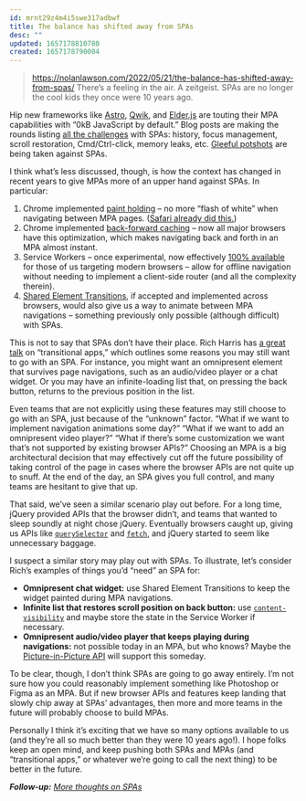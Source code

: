 ```yaml
---
id: mrnt29z4m4i5swe317adbwf
title: The balance has shifted away from SPAs
desc: ""
updated: 1657178810780
created: 1657178790004
---
```


> https://nolanlawson.com/2022/05/21/the-balance-has-shifted-away-from-spas/
> There’s a feeling in the air. A zeitgeist. SPAs are no longer the cool kids they once were 10 years ago.

Hip new frameworks like [Astro](https://astro.build/), [Qwik](https://qwik.builder.io/docs/overview), and [Elder.js](https://elderguide.com/tech/elderjs/) are touting their MPA capabilities with “0kB JavaScript by default.” Blog posts are making the rounds listing [all the challenges](https://dev.to/tigt/routing-im-not-smart-enough-for-a-spa-5hki) with SPAs: history, focus management, scroll restoration, Cmd/Ctrl-click, memory leaks, etc. [Gleeful potshots](https://williamkennedy.ninja/javascript/2022/05/03/in-defence-of-the-single-page-application/) are being taken against SPAs.

I think what’s less discussed, though, is how the context has changed in recent years to give MPAs more of an upper hand against SPAs. In particular:

1. Chrome implemented [paint holding](https://developer.chrome.com/blog/paint-holding/) – no more “flash of white” when navigating between MPA pages. ([Safari already did this.](https://twitter.com/xeenon/status/1125981836591620097))
2. Chrome implemented [back-forward caching](https://web.dev/bfcache/) – now all major browsers have this optimization, which makes navigating back and forth in an MPA almost instant.
3. Service Workers – once experimental, now effectively [100% available](https://caniuse.com/serviceworkers) for those of us targeting modern browsers – allow for offline navigation without needing to implement a client-side router (and all the complexity therein).
4. [Shared Element Transitions](https://github.com/WICG/shared-element-transitions/), if accepted and implemented across browsers, would also give us a way to animate between MPA navigations – something previously only possible (although difficult) with SPAs.

This is not to say that SPAs don’t have their place. Rich Harris has [a great talk](https://www.youtube.com/watch?v=860d8usGC0o) on “transitional apps,” which outlines some reasons you may still want to go with an SPA. For instance, you might want an omnipresent element that survives page navigations, such as an audio/video player or a chat widget. Or you may have an infinite-loading list that, on pressing the back button, returns to the previous position in the list.

Even teams that are not explicitly using these features may still choose to go with an SPA, just because of the “unknown” factor. “What if we want to implement navigation animations some day?” “What if we want to add an omnipresent video player?” “What if there’s some customization we want that’s not supported by existing browser APIs?” Choosing an MPA is a big architectural decision that may effectively cut off the future possibility of taking control of the page in cases where the browser APIs are not quite up to snuff. At the end of the day, an SPA gives you full control, and many teams are hesitant to give that up.

That said, we’ve seen a similar scenario play out before. For a long time, jQuery provided APIs that the browser didn’t, and teams that wanted to sleep soundly at night chose jQuery. Eventually browsers caught up, giving us APIs like [`querySelector`](https://developer.mozilla.org/en-US/docs/Web/API/Document/querySelector) and [`fetch`](https://developer.mozilla.org/en-US/docs/Web/API/fetch), and jQuery started to seem like unnecessary baggage.

I suspect a similar story may play out with SPAs. To illustrate, let’s consider Rich’s examples of things you’d “need” an SPA for:

- **Omnipresent chat widget:** use Shared Element Transitions to keep the widget painted during MPA navigations.
- **Infinite list that restores scroll position on back button:** use [`content-visibility`](https://web.dev/content-visibility/) and maybe store the state in the Service Worker if necessary.
- **Omnipresent audio/video player that keeps playing during navigations:** not possible today in an MPA, but who knows? Maybe the [Picture-in-Picture API](https://developer.mozilla.org/en-US/docs/Web/API/Picture-in-Picture_API) will support this someday.

To be clear, though, I don’t think SPAs are going to go away entirely. I’m not sure how you could reasonably implement something like Photoshop or Figma as an MPA. But if new browser APIs and features keep landing that slowly chip away at SPAs’ advantages, then more and more teams in the future will probably choose to build MPAs.

Personally I think it’s exciting that we have so many options available to us (and they’re all so much better than they were 10 years ago!). I hope folks keep an open mind, and keep pushing both SPAs and MPAs (and “transitional apps,” or whatever we’re going to call the next thing) to be better in the future.

_**Follow-up:** [More thoughts on SPAs](https://nolanlawson.com/2022/05/25/more-thoughts-on-spas/)_
